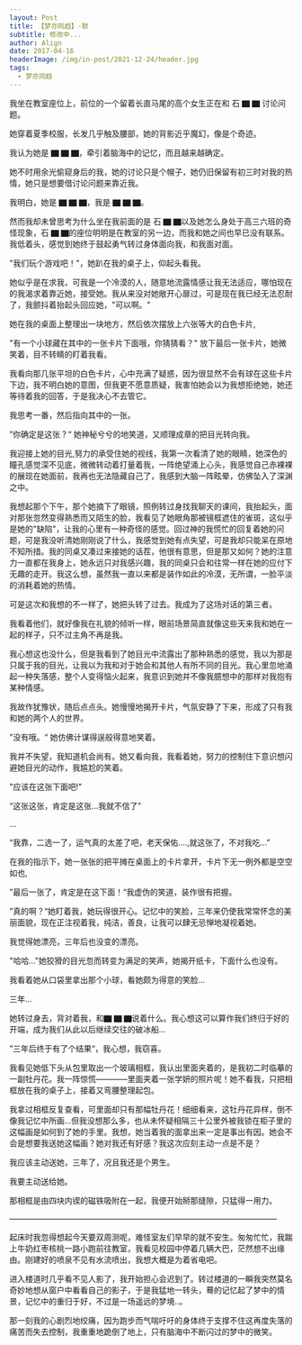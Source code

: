```yaml
---
layout: Post
title: 【梦亦同趋】-默
subtitle: 修改中...
author: Align
date: 2017-04-16
headerImage: /img/in-post/2021-12-24/header.jpg
tags:
  - 梦亦同趋
---
```



我坐在教室座位上，前位的一个留着长直马尾的高个女生正在和 石 ▇ ▇ 讨论问题。

她穿着夏季校服，长发几乎触及腰部，她的背影近乎魔幻，像是个奇迹。

我认为她是 ▇ ▇ ▇，牵引着脑海中的记忆，而且越来越确定。

她不时用余光偷窥身后的我，她的讨论只是个幌子，她仍旧保留有初三时对我的热情，她只是想要借讨论问题来靠近我。

我明白，她是 ▇ ▇ ▇，我是 ▇ ▇ ▇。

然而我却未曾思考为什么坐在我前面的是 石 ▇ ▇以及她怎么身处于高三六班的奇怪现象，石 ▇ ▇的座位明明是在教室的另一边，而我和她之间也早已没有联系。我低着头，感觉到她终于鼓起勇气转过身体面向我，和我面对面。

"我们玩个游戏吧！"，她趴在我的桌子上，仰起头看我。

她似乎是在求我，可我是一个冷漠的人，随意地流露情感让我无法适应，哪怕现在的我渴求着靠近她，接受她。我从来没对她敞开心扉过，可是现在我已经无法忍耐了，我颤抖着抬起头回应她，"可以啊。"

她在我的桌面上整理出一块地方，然后依次摆放上六张等大的白色卡片,

"有一个小球藏在其中的一张卡片下面哦，你猜猜看？" 放下最后一张卡片，她微笑着，目不转睛的盯着我看。

我看向那几张平坦的白色卡片，心中充满了疑惑，因为很显然不会有球在这些卡片下边，我不明白她的意图，但我更不愿意质疑，我害怕她会以为我想拒绝她，她还等待着我的回答，于是我决心不去管它。

我思考一番，然后指向其中的一张。

”你确定是这张？“ 她神秘兮兮的地笑道，又顺理成章的把目光转向我。

我迎接上她的目光,努力的承受住她的视线，我第一次看清了她的眼睛，她深色的瞳孔感觉深不见底，微微转动着打量着我，一阵绝望涌上心头，我感觉自己赤裸裸的展现在她面前，我再也无法隐藏自己了，我感到大脑一阵眩晕，仿佛坠入了深渊之中。

我想起那个下午，那个她摘下了眼镜，照例转过身找我聊天的课间，我抬起头，面对那张忽然变得熟悉而又陌生的脸，我看见了她眼角那被镜框遮住的雀斑，这似乎是她的"缺陷"，让我的心里有一种奇怪的感觉。回过神的我慌忙的回复着她的问题，可是我没听清她刚刚说了什么，我感觉到她有点失望，可是我却只能呆在原地不知所措。我的同桌又凑过来接她的话茬，他很有意思，但是那又如何？她的注意力一直都在我身上，她永远只对我感兴趣，我的同桌只会和往常一样在她的应付下无趣的走开。我这么想，虽然我一直以来都是装作如此的冷漠，无所谓，一脸平淡的消耗着她的热情。

可是这次和我想的不一样了，她把头转了过去。我成为了这场对话的第三者。

我看着他们，就好像我在礼貌的倾听一样，眼前场景简直就像这些天来我和她在一起的样子，只不过主角不再是我。

我心想这也没什么，但是我看到了她目光中流露出了那种熟悉的感觉，我以为那是只属于我的目光，让我以为我和对于她会和其他人有所不同的目光。我心里忽地涌起一种失落感，整个人变得恼火起来，我意识到她并不像我臆想中的那样对我抱有某种情感。

我故作犹豫状，随后点点头。她慢慢地揭开卡片，气氛安静了下来，形成了只有我和她的两个人的世界。

”没有哦。“ 她仿佛计谋得逞般得意地笑着。

我并不失望，我知道机会尚有。她又看向我，我看着她，努力的控制住下意识想闪避她目光的动作，我尴尬的笑着。

"应该在这张下面吧!"

“这张这张，肯定是这张...我就不信了”

...

“我靠，二选一了，运气真的太差了吧，老天保佑....,就这张了，不对我吃...”

在我的指示下，她一张张的把平摊在桌面上的卡片拿开，卡片下无一例外都是空空如也,


”最后一张了，肯定是在这下面！“我虚伪的笑道，装作很有把握。

”真的啊？“她盯着我，她玩得很开心。记忆中的笑脸，三年来仍使我常常怀念的美丽面貌，现在正注视着我，纯洁，善良，让我可以肆无忌惮地凝视着她。

我觉得她漂亮，三年后也没变的漂亮。

"哈哈..."她狡猾的目光忽而转变为满足的笑声，她揭开纸卡，下面什么也没有。

我看着她从口袋里拿出那个小球，看她颇为得意的笑脸...

三年...

她转过身去，背对着我，和▇ ▇ ▇说着什么。我心想这可以算作我们终归于好的开端，成为我们从此以后继续交往的破冰船...

”三年后终于有了个结果“，我心想，我窃喜。

我看见她低下头从包里取出一个玻璃相框，我认出里面夹着的，是我初二时临摹的一副牡丹花。我一阵惊慌————里面夹着一张学妍的照片呢！她不看我，只把相框放在我的桌子上，接着又弯腰整理起包。

我拿过相框反复查看，可里面却只有那幅牡丹花！细细看来，这牡丹花异样，倒不像我记忆中所画...但我没想那么多，也从未怀疑相隔三十公里外被我锁在柜子里的这幅画是如何到了她的手里。我想，她当着我的面拿出来一定是事出有因。她会不会是想要我送她这幅画？她对我还有好感？我这次应刻主动一点是不是？

我应该主动送她，三年了，况且我还是个男生。

我要主动送给她。

那相框是由四块内锲的磁铁吸附在一起，我便开始掰那缝隙，只猛得一用力。

——————————————————————————————————

起床时我忽得想起今天要双周测呢，难怪室友们早早的就不安生。匆匆忙忙，我踹上牛奶红枣核桃一路小跑前往教室，我看见校园中停着几辆大巴，茫然想不出缘由。刚建好的喷泉不见有水流喷出，我想大概是为着省电吧。

进入楼道时几乎看不见人影了，我开始担心会迟到了。转过楼道的一瞬我突然莫名奇妙地想从窗户中看看自己的影子，于是我猛地一转头，蓦的记忆起了梦中的情景，记忆中的重归于好，不过是一场遥远的梦境..。

那一刻我的心剧烈地绞痛，因为跑步而气喘吁吁的身体终于支撑不住这再度失落的痛苦而失去控制，我重重地跪倒了地上，只有脑海中不断闪过的梦中的微笑。

